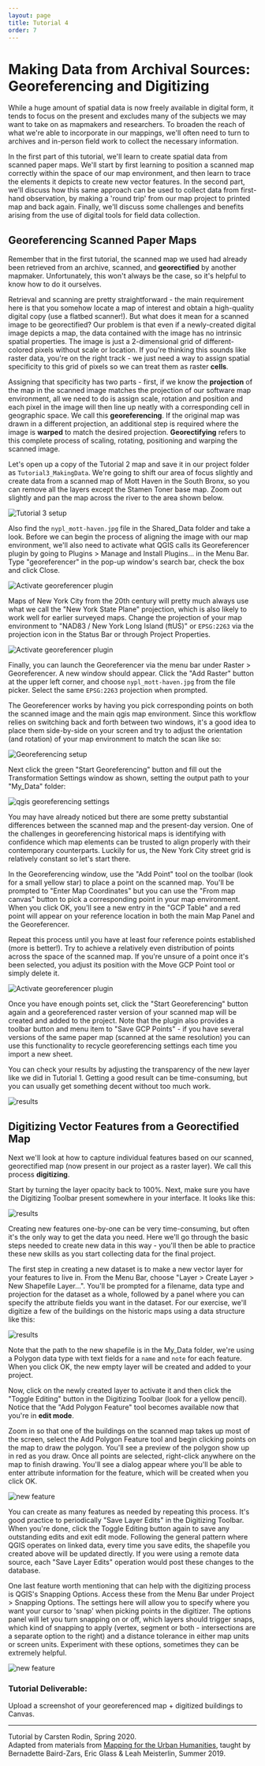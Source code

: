 ```yaml
---
layout: page
title: Tutorial 4
order: 7
---
```


# Making Data from Archival Sources: Georeferencing and Digitizing


While a huge amount of spatial data is now freely available in digital form, it tends to focus on the present and excludes many of the subjects we may want to take on as mapmakers and researchers. To broaden the reach of what we're able to incorporate in our mappings, we'll often need to turn to archives and in-person field work to collect the necessary information.

In the first part of this tutorial, we'll learn to create spatial data from scanned paper maps. We'll start by first learning to position a scanned map correctly within the space of our map environment, and then learn to trace the elements it depicts to create new vector features. In the second part, we'll discuss how this same approach can be used to collect data from first-hand observation, by making a 'round trip' from our map project to printed map and back again. Finally, we'll discuss some challenges and benefits arising from the use of digital tools for field data collection.

## Georeferencing Scanned Paper Maps

Remember that in the first tutorial, the scanned map we used had already been retrieved from an archive, scanned, and **georectified** by another mapmaker. Unfortunately, this won't always be the case, so it's helpful to know how to do it ourselves.

Retrieval and scanning are pretty straightforward - the main requirement here is that you somehow locate a map of interest and obtain a high-quality digital copy (use a flatbed scanner!). But what does it mean for a scanned image to be georectified? Our problem is that even if a newly-created digital image depicts a map, the data contained with the image has no intrinsic spatial properties. The image is just a 2-dimensional grid of different-colored pixels without scale or location. If you're thinking this sounds like raster data, you're on the right track - we just need a way to assign spatial specificity to this grid of pixels so we can treat them as raster **cells**.

Assigning that specificity has two parts - first, if we know the **projection** of the map in the scanned image matches the projection of our software map environment, all we need to do is assign scale, rotation and position and each pixel in the image will then line up neatly with a corresponding cell in geographic space. We call this **georeferencing**. If the original map was drawn in a different projection, an additional step is required where the image is **warped** to match the desired projection. **Georectifying** refers to this complete process of scaling, rotating, positioning and warping the scanned image.

Let's open up a copy of the Tutorial 2 map and save it in our project folder as `Tutorial3_MakingData`. We're going to shift our area of focus slightly and create data from a scanned map of Mott Haven in the South Bronx, so you can remove all the layers except the Stamen Toner base map. Zoom out slightly and pan the map across the river to the area shown below.

![Tutorial 3 setup](/methods-in-spatial-research-sp2021/tutorials/assets/qgis_tut3start.png)

Also find the `nypl_mott-haven.jpg` file in the Shared_Data folder and take a look. Before we can begin the process of aligning the image with our map environment, we'll also need to activate what QGIS calls its Georeferencer plugin by going to Plugins > Manage and Install Plugins... in the Menu Bar. Type "georeferencer" in the pop-up window's search bar, check the box and click Close.

![Activate georeferencer plugin](/methods-in-spatial-research-sp2021/tutorials/assets/qgis_activate-georeferencer.png)

Maps of New York City from the 20th century will pretty much always use what we call the "New York State Plane" projection, which is also likely to work well for earlier surveyed maps. Change the projection of your map environment to "NAD83 / New York Long Island (ftUS)" or `EPSG:2263` via the projection icon in the Status Bar or through Project Properties.

![Activate georeferencer plugin](/methods-in-spatial-research-sp2021/tutorials/assets/qgis_stateplane-projection.png)

Finally, you can launch the Georeferencer via the menu bar under Raster > Georeferencer. A new window should appear. Click the "Add Raster" button at the upper left corner, and choose `nypl_mott-haven.jpg` from the file picker. Select the same `EPSG:2263` projection when prompted.

The Georeferencer works by having you pick corresponding points on both the scanned image and the main qgis map environment. Since this workflow relies on switching back and forth between two windows, it's a good idea to place them side-by-side on your screen and try to adjust the orientation (and rotation) of your map environment to match the scan like so:

![Georeferencing setup](/methods-in-spatial-research-sp2021/tutorials/assets/qgis_georeference-setup.png)

Next click the green "Start Georeferencing" button and fill out the Transformation Settings window as shown, setting the output path to your "My_Data" folder:

![qgis georeferencing settings](/methods-in-spatial-research-sp2021/tutorials/assets/qgis_georeference-transformation-settings.png)

You may have already noticed but there are some pretty substantial differences between the scanned map and the present-day version. One of the challenges in georeferencing historical maps is identifying with confidence which map elements can be trusted to align properly with their contemporary counterparts. Luckily for us, the New York City street grid is relatively constant so let's start there.

In the Georeferencing window, use the "Add Point" tool on the toolbar (look for a small yellow star) to place a point on the scanned map. You'll be prompted to "Enter Map Coordinates" but you can use the "From map canvas" button to pick a corresponding point in your map environment. When you click OK, you'll see a new entry in the "GCP Table" and a red point will appear on your reference location in both the main Map Panel and the Georeferencer.

Repeat this process until you have at least four reference points established (more is better!). Try to achieve a relatively even distribution of points across the space of the scanned map. If you're unsure of a point once it's been selected, you adjust its position with the Move GCP Point tool or simply delete it.

![Activate georeferencer plugin](/methods-in-spatial-research-sp2021/tutorials/assets/qgis_georeference-pts.png)

Once you have enough points set, click the "Start Georeferencing" button again and a georeferenced raster version of your scanned map will be created and added to the project. Note that the plugin also provides a toolbar button and menu item to "Save GCP Points" - if you have several versions of the same paper map (scanned at the same resolution) you can use this functionality to recycle georeferencing settings each time you import a new sheet.

You can check your results by adjusting the transparency of the new layer like we did in Tutorial 1. Getting a good result can be time-consuming, but you can usually get something decent without too much work.

![results](/methods-in-spatial-research-sp2021/tutorials/assets/qgis_georeference-result.png)

## Digitizing Vector Features from a Georectified Map

Next we'll look at how to capture individual features based on our scanned, georectified map (now present in our project as a raster layer). We call this process **digitizing**.

Start by turning the layer opacity back to 100%. Next, make sure you have the Digitizing Toolbar present somewhere in your interface. It looks like this:

![results](/methods-in-spatial-research-sp2021/tutorials/assets/qgis_digitizing-toolbar.png)

Creating new features one-by-one can be very time-consuming, but often it's the only way to get the data you need. Here we'll go through the basic steps needed to create new data in this way - you'll then be able to practice these new skills as you start collecting data for the final project.

The first step in creating a new dataset is to make a new vector layer for your features to live in. From the Menu Bar, choose "Layer > Create Layer > New Shapefile Layer...". You'll be prompted for a filename, data type and projection for the dataset as a whole, followed by a panel where you can specify the attribute fields you want in the dataset. For our exercise, we'll digitize a few of the buildings on the historic maps using a data structure like this: 

![results](/methods-in-spatial-research-sp2021/tutorials/assets/qgis_digitize-newlayer.png)

Note that the path to the new shapefile is in the My_Data folder, we're using a Polygon data type with text fields for a `name` and `note` for each feature. When you click OK, the new empty layer will be created and added to your project.  

Now, click on the newly created layer to activate it and then click the "Toggle Editing" button in the Digitizing Toolbar (look for a yellow pencil). Notice that the "Add Polygon Feature" tool becomes available now that you're in **edit mode**.

Zoom in so that one of the buildings on the scanned map takes up most of the screen, select the Add Polygon Feature tool and begin clicking points on the map to draw the polygon. You'll see a preview of the polygon show up in red as you draw. Once all points are selected, right-click anywhere on the map to finish drawing. You'll see a dialog appear where you'll be able to enter attribute information for the feature, which will be created when you click OK.

![new feature](/methods-in-spatial-research-sp2021/tutorials/assets/qgis_digitize-newfeature.png)

You can create as many features as needed by repeating this process. It's good practice to periodically "Save Layer Edits" in the Digitizing Toolbar. When you're done, click the Toggle Editing button again to save any outstanding edits and exit edit mode. Following the general pattern where QGIS operates on linked data, every time you save edits, the shapefile you created above will be updated directly. If you were using a remote data source, each "Save Layer Edits" operation would post these changes to the database.

One last feature worth mentioning that can help with the digitizing process is QGIS's Snapping Options. Access these from the Menu Bar under Project > Snapping Options. The settings here will allow you to specify where you want your cursor to 'snap' when picking points in the digitizer. The options panel will let you turn snapping on or off, which layers should trigger snaps, which kind of snapping to apply (vertex, segment or both - intersections are a separate option to the right) and a distance tolerance in either map units or screen units. Experiment with these options, sometimes they can be extremely helpful.

![new feature](/methods-in-spatial-research-sp2021/tutorials/assets/qgis_digitized-bldgs.png)

### Tutorial Deliverable: 

Upload a screenshot of your georeferenced map + digitized buildings to Canvas.


---

Tutorial by Carsten Rodin, Spring 2020.  
Adapted from materials from [Mapping for the Urban Humanities](https://github.com/CenterForSpatialResearch/mapping_for_the_urban_humanities), taught by Bernadette Baird-Zars, Eric Glass & Leah Meisterlin, Summer 2019.
<!-- General workflow is:
1. Georeference scanned map to known reference data that is in the correct projection for the area you are working in (I'd recommend using the streets/buildings shapefiles you have for Newark).
2. export georeferenced map as a .tif file
3. import to Rhino to trace polygon features (best practice to put each type of zone on a separate layer)
4. export as .dxf or .dwg then import into QGIS (see these instructions)(https://docs.qgis.org/3.16/en/docs/user_manual/managing_data_source/opening_data.html?highlight=dwg#importing-a-dxf-or-dwg-file)

 -->